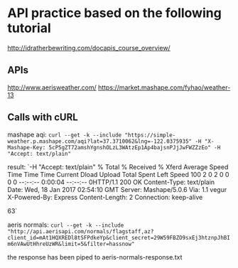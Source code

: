 # API practice based on the following tutorial
http://idratherbewriting.com/docapis_course_overview/

## APIs
http://www.aerisweather.com/
https://market.mashape.com/fyhao/weather-13

## Calls with cURL

mashape aqi:
`curl --get -k --include "https://simple-weather.p.mashape.com/aqi?lat=37.3710062&lng=-122.0375935" -H "X-Mashape-Key: 5cP5gZT72amshYgnshOLzL3WAtzEp1Ap4bajsnPJjJwFWZZzEo" -H "Accept: text/plain"`

result:
`-H "Accept: text/plain"
  % Total    % Received % Xferd  Average Speed   Time    Time     Time  Current
                                 Dload  Upload   Total   Spent    Left  Speed
100     2    0     2    0     0      0      0 --:--:--  0:00:04 --:--:--     0HTTP/1.1 200 OK
Content-Type: text/plain
Date: Wed, 18 Jan 2017 02:54:10 GMT
Server: Mashape/5.0.6
Via: 1.1 vegur
X-Powered-By: Express
Content-Length: 2
Connection: keep-alive

63`

aeris normals:
`curl --get -k --include "http://api.aerisapi.com/normals/flagstaff,az?client_id=mAt1HQXREDl8tSFPdkeYp&client_secret=29W59FBZO9sxEj3htznpJhBIm6nVAwUtHhreUzWR&limit=5&filter=hassnow"`

the response has been piped to aeris-normals-response.txt


